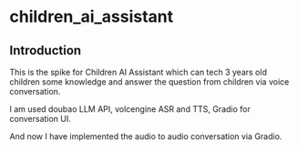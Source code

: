 # children_ai_assistant

## Introduction

This is the spike for Children AI Assistant which can tech 3 years old children some knowledge and answer the question from children via voice conversation.

I am used doubao LLM API, volcengine ASR and TTS, Gradio for conversation UI.

And now I have implemented the audio to audio conversation via Gradio.